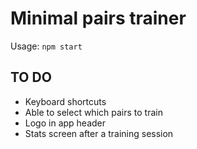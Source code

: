# Minimal pairs trainer

Usage: `npm start`

## TO DO
* Keyboard shortcuts
* Able to select which pairs to train
* Logo in app header
* Stats screen after a training session